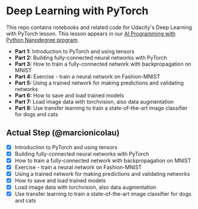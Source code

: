 # Deep Learning with PyTorch

This repo contains notebooks and related code for Udacity's Deep Learning with PyTorch lesson. This lesson appears in our [AI Programming with Python Nanodegree program](https://www.udacity.com/course/ai-programming-python-nanodegree--nd089).

* **Part 1:** Introduction to PyTorch and using tensors
* **Part 2:** Building fully-connected neural networks with PyTorch
* **Part 3:** How to train a fully-connected network with backpropagation on MNIST
* **Part 4:** Exercise - train a neural network on Fashion-MNIST
* **Part 5:** Using a trained network for making predictions and validating networks
* **Part 6:** How to save and load trained models
* **Part 7:** Load image data with torchvision, also data augmentation
* **Part 8:** Use transfer learning to train a state-of-the-art image classifier for dogs and cats

## Actual Step (@marcionicolau)

- [X] Introduction to PyTorch and using tensors
- [X] Building fully-connected neural networks with PyTorch
- [X] How to train a fully-connected network with backpropagation on MNIST
- [X] Exercise - train a neural network on Fashion-MNIST
- [X] Using a trained network for making predictions and validating networks
- [X] How to save and load trained models
- [X] Load image data with torchvision, also data augmentation
- [X] Use transfer learning to train a state-of-the-art image classifier for dogs and cats
